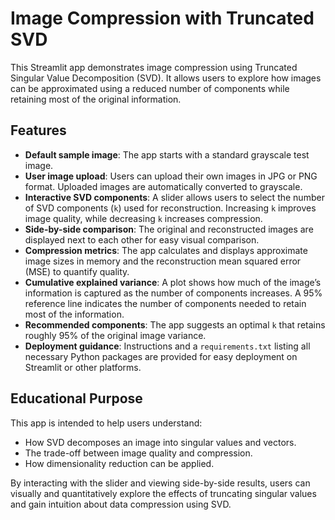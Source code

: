 # Image Compression with Truncated SVD

This Streamlit app demonstrates image compression using Truncated Singular Value Decomposition (SVD). It allows users to explore how images can be approximated using a reduced number of components while retaining most of the original information.

## Features

- **Default sample image**: The app starts with a standard grayscale test image.
- **User image upload**: Users can upload their own images in JPG or PNG format. Uploaded images are automatically converted to grayscale.
- **Interactive SVD components**: A slider allows users to select the number of SVD components (`k`) used for reconstruction. Increasing `k` improves image quality, while decreasing `k` increases compression.
- **Side-by-side comparison**: The original and reconstructed images are displayed next to each other for easy visual comparison.
- **Compression metrics**: The app calculates and displays approximate image sizes in memory and the reconstruction mean squared error (MSE) to quantify quality.
- **Cumulative explained variance**: A plot shows how much of the image’s information is captured as the number of components increases. A 95% reference line indicates the number of components needed to retain most of the information.
- **Recommended components**: The app suggests an optimal `k` that retains roughly 95% of the original image variance.
- **Deployment guidance**: Instructions and a `requirements.txt` listing all necessary Python packages are provided for easy deployment on Streamlit or other platforms.

## Educational Purpose

This app is intended to help users understand:

- How SVD decomposes an image into singular values and vectors.
- The trade-off between image quality and compression.
- How dimensionality reduction can be applied.

By interacting with the slider and viewing side-by-side results, users can visually and quantitatively explore the effects of truncating singular values and gain intuition about data compression using SVD.
